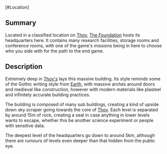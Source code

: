 [#Location]

## Summary

Located in a classified location on [Thov](../Planets/Thov.md), [The Foundation](../Factions/The%20Foundation.md) hosts its headquarters here. It contains many research facilities, storage rooms and conference rooms, with one of the game's missions being in here to choose who you side with for the path to the end game.

## Description

Extremely deep in [Thov's](../Planets/Thov.md) lays this massive building. Its style reminds some of the Gothic writing style from [Earth](../Planets/Earth.md), with massive arches around doors and medieval like construction, however with modern materials like plasteel and infinitely accurate building practices.

The building is composed of many sub buildings, creating a kind of upside down sky scraper going towards the core of [Thov](../Planets/Thov.md). Each level is separated by around 15m of rock, creating a seal in case anything in lower levels wants to escape, whether this be another science experiment or people with sensitive data.

The deepest level of the headquarters go down to around 5km, although there are rumours of levels even deeper than that hidden from the public eye.